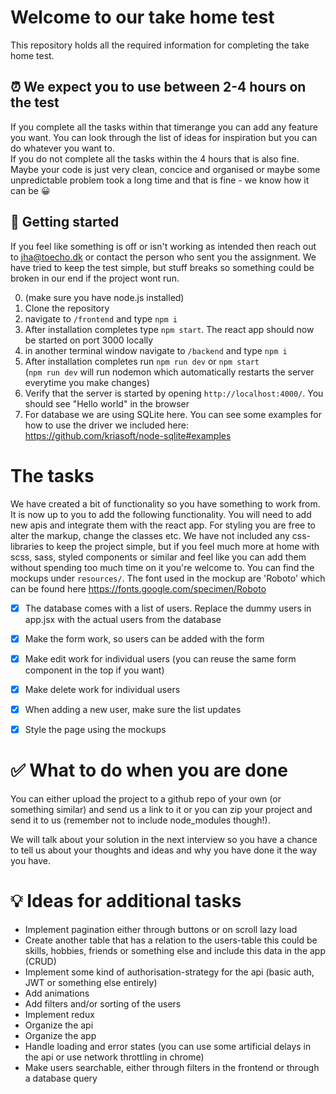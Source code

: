 # Welcome to our take home test

This repository holds all the required information for completing the take home test.

## ⏰ We expect you to use between 2-4 hours on the test

If you complete all the tasks within that timerange you can add any feature you want. You can look through the list of ideas for inspiration but you can do whatever you want to.  
If you do not complete all the tasks within the 4 hours that is also fine. Maybe your code is just very clean, concice and organised or maybe some unpredictable problem took a long time and that is fine - we know how it can be 😀

## 🛫 Getting started

If you feel like something is off or isn't working as intended then reach out to jha@toecho.dk or contact the person who sent you the assignment. We have tried to keep the test simple, but stuff breaks so something could be broken in our end if the project wont run.

0. (make sure you have node.js installed)
1. Clone the repository
2. navigate to `/frontend` and type `npm i`
3. After installation completes type `npm start`. The react app should now be started on port 3000 locally
4. in another terminal window navigate to `/backend` and type `npm i`
5. After installation completes run `npm run dev` or `npm start`  
   (`npm run dev` will run nodemon which automatically restarts the server everytime you make changes)
6. Verify that the server is started by opening `http://localhost:4000/`. You should see "Hello world" in the browser
7. For database we are using SQLite here. You can see some examples for how to use the driver we included here: https://github.com/kriasoft/node-sqlite#examples

# The tasks

We have created a bit of functionality so you have something to work from. It is now up to you to add the following functionality. You will need to add new apis and integrate them with the react app. For styling you are free to alter the markup, change the classes etc. We have not included any css-libraries to keep the project simple, but if you feel much more at home with scss, sass, styled components or similar and feel like you can add them without spending too much time on it you're welcome to. You can find the mockups under `resources/`. The font used in the mockup are 'Roboto' which can be found here https://fonts.google.com/specimen/Roboto

- [x] The database comes with a list of users. Replace the dummy users in app.jsx with the actual users from the database

- [x] Make the form work, so users can be added with the form

- [x] Make edit work for individual users (you can reuse the same form component in the top if you want)

- [x] Make delete work for individual users

- [x] When adding a new user, make sure the list updates

- [x] Style the page using the mockups

# ✅ What to do when you are done

You can either upload the project to a github repo of your own (or something similar) and send us a link to it or you can zip your project and send it to us (remember not to include node_modules though!).

We will talk about your solution in the next interview so you have a chance to tell us about your thoughts and ideas and why you have done it the way you have.

# 💡 Ideas for additional tasks

- Implement pagination either through buttons or on scroll lazy load
- Create another table that has a relation to the users-table this could be skills, hobbies, friends or something else and include this data in the app (CRUD)
- Implement some kind of authorisation-strategy for the api (basic auth, JWT or something else entirely)
- Add animations
- Add filters and/or sorting of the users
- Implement redux
- Organize the api
- Organize the app
- Handle loading and error states (you can use some artificial delays in the api or use network throttling in chrome)
- Make users searchable, either through filters in the frontend or through a database query
